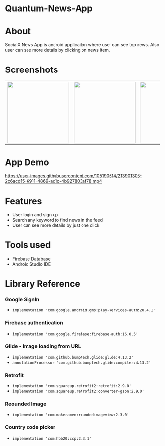 # Quantum-News-App

# About

SocialX News App is android applicaiton where user can see top news. Also user can see more details by clicking on news item.

# Screenshots
<table>
  <tr>
    <td><img src="https://user-images.githubusercontent.com/105190614/213900468-ba83f14a-96de-49c0-a5bc-e56fb6fcf066.jpg" width=200></td>
    <td><img src="https://user-images.githubusercontent.com/105190614/213900469-4a90749f-8e74-4340-998f-c7233461d070.jpg" width=200></td>
    <td><img src="https://user-images.githubusercontent.com/105190614/213900463-5e5a3eb7-8e76-4b52-8719-5d5140d18fbd.jpg" width=200></td>
    <td><img src="https://user-images.githubusercontent.com/105190614/213900466-ce56e1e5-49c3-49ed-90cc-9c68b9cc9487.jpg" width=200></td>
    <td><img src="https://user-images.githubusercontent.com/105190614/213900467-7203abf0-4529-4508-a7c4-d70cc00a1ce8.jpg" width=200></td>
  </tr>
 </table>
 
# App Demo
https://user-images.githubusercontent.com/105190614/213901308-2c6acd15-6911-4869-ad1c-4b927803af78.mp4

# Features

- User login and sign up
- Search any keyword to find news in the feed
- User can see more details by just one click

# Tools used

- Firebase Database
- Android Studio IDE

# Library Reference

### Google SignIn
- `implementation 'com.google.android.gms:play-services-auth:20.4.1'`

### Firebase authentication
- `implementation 'com.google.firebase:firebase-auth:16.0.5'`
    
### Glide - Image loading from URL
- `implementation 'com.github.bumptech.glide:glide:4.13.2'`
- `annotationProcessor 'com.github.bumptech.glide:compiler:4.13.2'`

### Retrofit
- `implementation 'com.squareup.retrofit2:retrofit:2.9.0'`
- `implementation 'com.squareup.retrofit2:converter-gson:2.9.0'`

### Reounded Image
- `implementation 'com.makeramen:roundedimageview:2.3.0'`

### Country code picker
- `implementation 'com.hbb20:ccp:2.3.1'`
